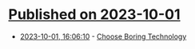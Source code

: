 # [Published on 2023-10-01](index.md)

* [2023-10-01, 16:06:10](https://lobste.rs/s/wsx4vp/choose_boring_technology) - [Choose Boring Technology](https://boringtechnology.club/)
